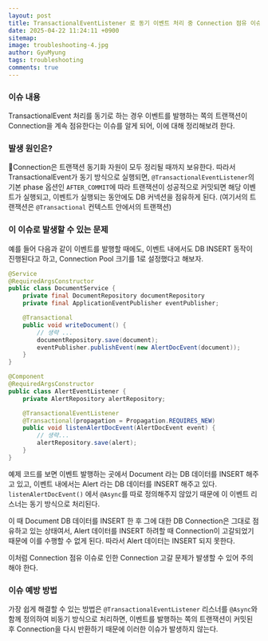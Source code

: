 ```yaml
---
layout:	post
title: TransactionalEventListener 로 동기 이벤트 처리 중 Connection 점유 이슈
date: 2025-04-22 11:24:11 +0900
sitemap: 
image: troubleshooting-4.jpg
author: GyuMyung
tags: troubleshooting
comments: true
---
```


### 이슈 내용
TransactionalEvent 처리를 동기로 하는 경우 이벤트를 발행하는 쪽의 트랜잭션이 Connection을 계속 점유한다는 이슈를 알게 되어, 이에 대해 정리해보려 한다.

### 발생 원인은?
Connection은 트랜잭션 동기화 자원이 모두 정리될 때까지 보유한다. 따라서 TransactionalEvent가 동기 방식으로 실행되면, `@TransactionalEventListener`의 기본 phase 옵션인 `AFTER_COMMIT`에 따라 트랜잭션이 성공적으로 커밋되면 해당 이벤트가 실행되고, 이벤트가 실행되는 동안에도 DB 커넥션을 점유하게 된다.
(여기서의 트랜잭션은 `@Transactional` 컨텍스트 안에서의 트랜잭션)

### 이 이슈로 발생할 수 있는 문제
예를 들어 다음과 같이 이벤트를 발행할 때에도, 이벤트 내에서도 DB INSERT 동작이 진행된다고 하고, Connection Pool 크기를 1로 설정했다고 해보자.

```java
@Service
@RequiredArgsConstructor
public class DocumentService {
	private final DocumentRepository documentRepository
	private final ApplicationEventPublisher eventPublisher;

	@Transactional
	public void writeDocument() {
		// 생략 ...
		documentRepository.save(document);
		eventPublisher.publishEvent(new AlertDocEvent(document));
	}
}
```

```java
@Component
@RequiredArgsConstructor
public class AlertEventListener {
	private AlertRepository alertRepository;

	@TransactionalEventListener
	@Transactional(propagation = Propagation.REQUIRES_NEW)
	public void listenAlertDocEvent(AlertDocEvent event) {
		// 생략...
		alertRepository.save(alert);
	}
}
```

예제 코드를 보면 이벤트 발행하는 곳에서 Document 라는 DB 데이터를 INSERT 해주고 있고, 이벤트 내에서는 Alert 라는 DB 데이터를 INSERT 해주고 있다. `listenAlertDocEvent()` 에서 `@Async`를 따로 정의해주지 않았기 때문에 이 이벤트 리스너는 동기 방식으로 처리된다.

이 때 Document DB 데이터를 INSERT 한 후 그에 대한 DB Connection은 그대로 점유하고 있는 상태여서, Alert 데이터를 INSERT 하려할 때 Connection이 고갈되었기 때문에 이를 수행할 수 없게 된다. 따라서 Alert 데이터는 INSERT 되지 못한다.

이처럼 Connection 점유 이슈로 인한 Connection 고갈 문제가 발생할 수 있어 주의해야 한다.

### 이슈 예방 방법
가장 쉽게 해결할 수 있는 방법은 `@TransactionalEventListener` 리스너를 `@Async`와 함께 정의하여 비동기 방식으로 처리하면, 이벤트를 발행하는 쪽의 트랜잭션이 커밋된 후 Connection을 다시 반환하기 때문에 이러한 이슈가 발생하지 않는다.

